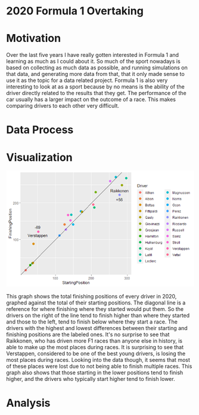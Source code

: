 # 2020 Formula 1 Overtaking
# Motivation
Over the last five years I have really gotten interested in Formula 1 and learning as much as I could about it. So much of the sport nowadays is based on collecting as much data as possible, and running simulations on that data, and generating more data from that, that it only made sense to use it as the topic for a data related project. Formula 1 is also very interesting to look at as a sport because by no means is the ability of the driver directly related to the results that they get. The performance of the car usually has a larger impact on the outcome of a race. This makes comparing drivers to each other very difficult.
# Data Process
# Visualization
![2020 Formula 1 Grid Position vs. Finishing Position](https://github.com/IBancroft/Personal-Dataset/blob/main/drivers2.png?raw=true)

This graph shows the total finishing positions of every driver in 2020, graphed against the total of their starting positions. The diagonal line is a reference for where finishing where they started would put them. So the drivers on the right of the line tend to finish higher than where they started and those to the left, tend to finish below where they start a race. The drivers with the highest and lowest differences between their starting and finishing positions are the labeled ones. It's no surprise to see that Raikkonen, who has driven more F1 races than anyone else in history, is able to make up the most places during races. It is surprising to see that Verstappen, considered to be one of the best young drivers, is losing the most places during races. Looking into the data though, it seems that most of these places were lost due to not being able to finish multiple races. This graph also shows that those starting in the lower positions tend to finish higher, and the drivers who typically start higher tend to finish lower.
# Analysis
